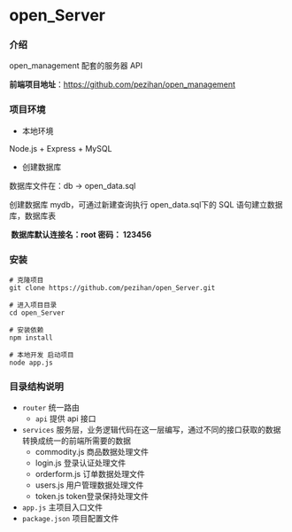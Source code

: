 # open_Server

### 介绍

open_management 配套的服务器 API 

**前端项目地址**：https://github.com/pezihan/open_management

### 项目环境

- 本地环境

 Node.js + Express + MySQL

- 创建数据库

 数据库文件在：db -> open_data.sql

 创建数据库 mydb，可通过新建查询执行 open_data.sql下的 SQL 语句建立数据库，数据库表

**​ 数据库默认连接名：root   密码： 123456**



### 安装

```
# 克隆项目
git clone https://github.com/pezihan/open_Server.git

# 进入项目目录
cd open_Server

# 安装依赖
npm install

# 本地开发 启动项目
node app.js
```

### 目录结构说明

- `router` 统一路由
  - `api` 提供 api 接口
- `services` 服务层，业务逻辑代码在这一层编写，通过不同的接口获取的数据转换成统一的前端所需要的数据
  - commodity.js  商品数据处理文件
  - login.js  登录认证处理文件
  - orderform.js  订单数据处理文件
  - users.js   用户管理数据处理文件
  - token.js   token登录保持处理文件
- `app.js` 主项目入口文件
- `package.json` 项目配置文件
